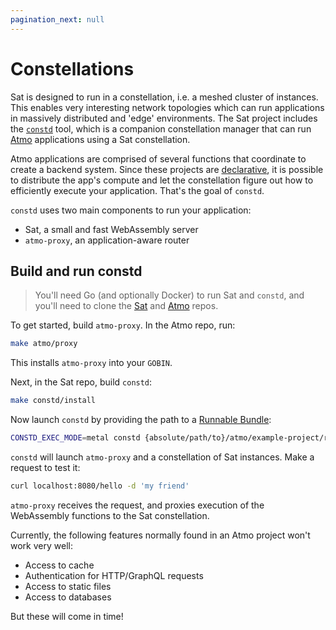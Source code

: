 ```yaml
---
pagination_next: null
---
```


# Constellations

Sat is designed to run in a constellation, i.e. a meshed cluster of instances. This enables very interesting network topologies which can run applications in massively distributed and 'edge' environments. The Sat project includes the [`constd`](https://github.com/suborbital/sat/tree/main/constd) tool, which is a companion constellation manager that can run [Atmo](https://github.com/suborbital/atmo) applications using a Sat constellation.

Atmo applications are comprised of several functions that coordinate to create a backend system. Since these projects are [declarative](https://atmo.suborbital.dev/concepts/the-directive), it is possible to distribute the app's compute and let the constellation figure out how to efficiently execute your application. That's the goal of `constd`.

`constd` uses two main components to run your application:

- Sat, a small and fast WebAssembly server
- `atmo-proxy`, an application-aware router

## Build and run constd

> You'll need Go (and optionally Docker) to run Sat and `constd`, and you'll need to clone the [Sat](https://github.com/suborbital/sat) and [Atmo](https://github.com/suborbital/atmo) repos.

To get started, build `atmo-proxy`. In the Atmo repo, run:

```bash
make atmo/proxy
```

This installs `atmo-proxy` into your `GOBIN`.

Next, in the Sat repo, build `constd`:

```bash
make constd/install
```

Now launch `constd` by providing the path to a [Runnable Bundle](../atmo/usage/build-your-application.md):

```bash
CONSTD_EXEC_MODE=metal constd {absolute/path/to}/atmo/example-project/runnables.wasm.zip
```

`constd` will launch `atmo-proxy` and a constellation of Sat instances. Make a request to test it:

```bash
curl localhost:8080/hello -d 'my friend'
```

`atmo-proxy` receives the request, and proxies execution of the WebAssembly functions to the Sat constellation.

Currently, the following features normally found in an Atmo project won't work very well:

- Access to cache
- Authentication for HTTP/GraphQL requests
- Access to static files
- Access to databases

But these will come in time!

